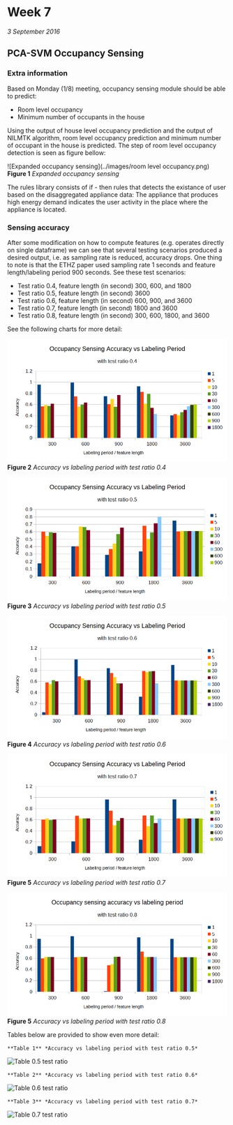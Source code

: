 # Week 7
*3 September 2016*

## PCA-SVM Occupancy Sensing
### Extra information
Based on Monday (1/8) meeting, occupancy sensing module should be able to predict:
* Room level occupancy
* Minimum number of occupants in the house

Using the output of house level occupancy prediction and the output of NILMTK algorithm, room level occupancy prediction and minimum number of occupant in the house is predicted. The step of room level occupancy detection is seen as figure bellow:

![Expanded occupancy sensing](../images/room level occupancy.png)<br>
    **Figure 1** *Expanded occupancy sensing*

The rules library consists of if - then rules that detects the existance of user based on the disaggregated appliance data: The appliance that produces high energy demand indicates the user activity in the place where the appliance is located.

### Sensing accuracy
After some modification on how to compute features (e.g. operates directly on single dataframe) we can see that several testing scenarios produced a desired output, i.e. as sampling rate is reduced, accuracy drops. One thing to note is that the ETHZ paper used sampling rate 1 seconds and feature length/labeling period 900 seconds. See these test scenarios:
* Test ratio 0.4, feature length (in second) 300, 600, and 1800
* Test ratio 0.5, feature length (in second) 3600
* Test ratio 0.6, feature length (in second) 600, 900, and 3600
* Test ratio 0.7, feature length (in second) 1800 and 3600
* Test ratio 0.8, feature length (in second) 300, 600, 1800, and 3600

See the following charts for more detail:

![Chart 0.4 test ratio](../images/acc-04.png)
    **Figure 2** *Accuracy vs labeling period with test ratio 0.4*

![Chart 0.5 test ratio](../images/acc-05.png)
    **Figure 3** *Accuracy vs labeling period with test ratio 0.5*
	
![Chart 0.6 test ratio](../images/acc-06.png)
    **Figure 4** *Accuracy vs labeling period with test ratio 0.6*
	
![Chart 0.7 test ratio](../images/acc-07.png)
    **Figure 5** *Accuracy vs labeling period with test ratio 0.7*
	
![Chart 0.8 test ratio](../images/acc-08.png)
    **Figure 5** *Accuracy vs labeling period with test ratio 0.8*

Tables below are provided to show even more detail:

	**Table 1** *Accuracy vs labeling period with test ratio 0.5*
![Table 0.5 test ratio](../images/tacc-05.png)
    
	**Table 2** *Accuracy vs labeling period with test ratio 0.6*
![Table 0.6 test ratio](../images/tacc-06.png)
	
	**Table 3** *Accuracy vs labeling period with test ratio 0.7*
![Table 0.7 test ratio](../images/tacc-07.png)
    
